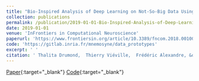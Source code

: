 ```yaml
---
title: "Bio-Inspired Analysis of Deep Learning on Not-So-Big Data Using Data-Prototypes"
collection: publications
permalink: /publication/2019-01-01-Bio-Inspired-Analysis-of-Deep-Learning-on-Not-So-Big-Data-Using-Data-Prototypes
date: 2019-01-01
venue: 'InFrontiers in Computational Neuroscience'
paperurl: 'https://www.frontiersin.org/article/10.3389/fncom.2018.00100/full'
code: 'https://gitlab.inria.fr/mnemosyne/data_prototypes'
excerpt: ' '
citation: ' Thalita Drumond,  Thierry Viéville,  Frédéric Alexandre, &quot;Bio-Inspired Analysis of Deep Learning on Not-So-Big Data Using Data-Prototypes.&quot; InFrontiers in Computational Neuroscience, 2019.'
---
```

[<span><i class="fas fa-fw fa-file-pdf"></i></span> Paper](https://www.frontiersin.org/article/10.3389/fncom.2018.00100/full){:target="_blank"} 
[<span><i class="fas fa-fw fa-file-code"></i></span> Code](https://gitlab.inria.fr/mnemosyne/data_prototypes){:target="_blank"}
